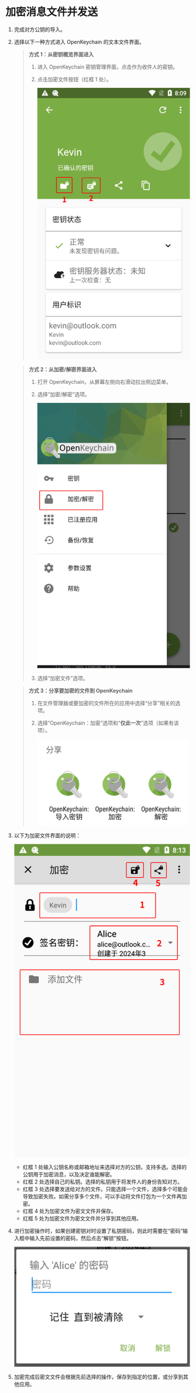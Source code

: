 # 加密消息文件并发送

1. 完成对方公钥的导入。

2. 选择以下一种方式进入 OpenKeychain 的文本文件界面。

    > **方式 1：从密钥概览界面进入**
    >
    > 1. 进入 OpenKeychain 密钥管理界面，点击作为收件人的密钥。
    > 2. 点击加密文件按钮（红框 1 处）。
    >
    >    ![加密按钮](encrypting-message/encrypting-button-from-key-overview.png)

    > **方式 2：从加密/解密界面进入**
    >
    > 1. 打开 OpenKeychain，从屏幕左侧向右滑动拉出侧边菜单。
    > 2. 选择“加密/解密”选项。
    >
    >    ![加密/解密”](shared/encrypting-and-decrypting.png)
    >
    > 3. 选择“加密文件”选项。

    > **方式 3：分享要加密的文件到 OpenKeychain**
    >
    > 1. 在文件管理器或要加密的文件所在的应用中选择“分享”相关的选项。
    > 2. 选择“OpenKeychain：加密”选项和“**仅此一次**”选项（如果有该项）。
    >
    >    ![使用 OpenKeychain 处理消息或密文](shared/using-openkeychain-to-handle-message.png)

3. 以下为加密文件界面的说明：

    ![加密文件界面](encrypting-message/encrypting-file.png)

    - 红框 1 处输入公钥名称或邮箱地址来选择对方的公钥，支持多选。选择的公钥用于加密消息，以及决定谁能解密。
    - 红框 2 处选择自己的私钥。选择的私钥用于将发件人的身份告知对方。
    - 红框 3 处选择要发送给对方的文件。只能选择一个文件，选择多个可能会导致加密失败。如需分享多个文件，可以手动将文件打包为一个文件再加密。
    - 红框 4 处为加密文件为密文文件并保存。
    - 红框 5 处为加密文件为密文文件并分享到其他应用。

4. 进行加密操作时，如果创建密钥对时设置了私钥密码，则此时需要在“密码”输入框中输入先前设置的密码，然后点击“解锁”按钮。

    ![输入私钥密码](shared/entering-private-key-passphrase.png)

5. 加密完成后密文文件会根据先前选择的操作，保存到指定的位置，或分享到其他应用。